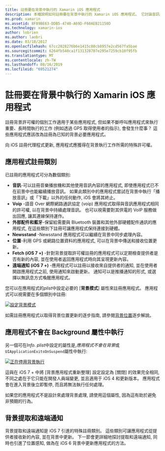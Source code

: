 ```yaml
---
title: 註冊要在背景中執行的 Xamarin iOS 應用程式
description: 本檔說明如何註冊要在背景中執行的 Xamarin iOS 應用程式。 它討論音訊應用程式、VoIP 應用程式、外部配件和藍牙等等。
ms.prod: xamarin
ms.assetid: 8F89BE63-DDB5-4740-A69D-F60AEB21150D
ms.technology: xamarin-ios
author: lobrien
ms.author: laobri
ms.date: 03/18/2017
ms.openlocfilehash: 67cc2028276b6e1415c88cb8957e2cd567fa5bae
ms.sourcegitcommit: 6264fb540ca1f131328707e295e7259cb10f95fb
ms.translationtype: MT
ms.contentlocale: zh-TW
ms.lasthandoff: 08/16/2019
ms.locfileid: "69521274"
---
```

# <a name="registering-xamarinios-apps-to-run-in-the-background"></a>註冊要在背景中執行的 Xamarin iOS 應用程式

註冊背景許可權的個別工作適用于某些應用程式, 但如果不斷呼叫應用程式來執行重要、長時間執行的工作 (例如透過 GPS 取得使用者的指示), 會發生什麼事？ 這些應用程式應該改為註冊為已知的背景必要應用程式。

向 iOS 註冊代理程式更新, 應用程式應獲得在背景執行工作所需的特殊許可權。

## <a name="application-registration-categories"></a>應用程式註冊類別

已註冊的應用程式可分為數個類別:

- **音訊**-可以註冊音樂播放機和其他使用音訊內容的應用程式, 即使應用程式已不在前景中也能繼續播放音訊。 如果此類別中的應用程式嘗試在背景中執行「播放音訊」或「下載」以外的任何動作, iOS 會將其終止。
- **Voip** -語音 Over 網際網路通訊協定 (voip) 應用程式取得與音訊應用程式相同的許可權, 以在背景中持續處理音訊。 也可以視需要對其供電的 VoIP 服務做出回應, 讓其連線保持運作。
- **外部配件和藍牙**-保留給需要與 Bluetooth 裝置和其他外部硬體配件通訊的應用程式, 在這些類別下註冊可讓應用程式保持連接到硬體。
- **Newsstand** -Newsstand 應用程式可以繼續在背景中同步處理內容。
- **位置**-利用 GPS 或網路位置資料的應用程式, 可以在背景中傳送和接收位置更新。
- **Fetch (iOS 7 +)** -針對背景提取許可權註冊的應用程式可以定期檢查提供者是否有新的內容, 並在使用者返回應用程式時向其呈現更新內容。
- **遠端通知 (iOS 7 +)** -應用程式可以註冊以接收來自提供者的通知, 並在使用者開啟應用程式之前, 使用通知來啟動更新。 通知可以是推播通知的形式, 或選擇以無訊息方式喚醒應用程式。


您可以在應用程式的*plist*中設定必要的 [**背景模式**] 屬性來註冊應用程式。 應用程式可以視需要在多個類別中註冊:

 [![](registering-applications-to-run-in-background-images/bgmodes.png "設定背景模式")](registering-applications-to-run-in-background-images/bgmodes.png#lightbox)

如需註冊應用程式以取得背景位置更新的逐步指南, 請參閱[背景位置](~/ios/app-fundamentals/backgrounding/ios-backgrounding-walkthroughs/location-walkthrough.md)逐步解說。

## <a name="application-does-not-run-in-background-property"></a>應用程式不會在 Background 屬性中執行

另一個可在*Info. plist*中設定的屬性是,*應用程式不會在背景*或`UIApplicationExitsOnSuspend`屬性中執行:

 [![](registering-applications-to-run-in-background-images/plist.png "正在停用背景執行")](registering-applications-to-run-in-background-images/plist.png#lightbox)

這與在 iOS 7 + 中將 [背景應用程式重新整理] 設定設定為 [關閉] 的效果完全相同, 不同之處在于它只能在開發人員端變更, 並且適用于 iOS 4 和更新版本。 應用程式會在進入背景後立即暫停, 而且將無法執行任何處理。

如果您的應用程式不是設計來處理背景處理, 請使用這個屬性, 因為這有助於避免非預期的行為。

## <a name="background-fetch-and-remote-notifications"></a>背景提取和遠端通知

背景提取和遠端通知是 iOS 7 引進的特殊註冊類別。 這些類別可讓應用程式從提供者接收新的內容, 並在背景中更新。 下一節會更詳細地探討提取和遠端通知, 同時也引進了位置感知, 做為在 iOS 6 背景中更新應用程式的方法。
